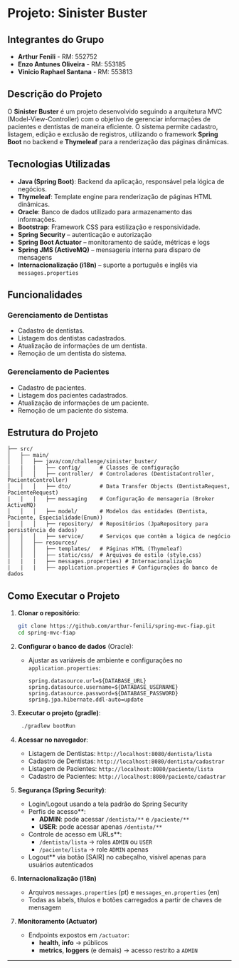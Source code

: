 # Projeto: Sinister Buster

## Integrantes do Grupo

- **Arthur Fenili** - RM: 552752
- **Enzo Antunes Oliveira** - RM: 553185
- **Vinicio Raphael Santana** - RM: 553813

## Descrição do Projeto

O **Sinister Buster** é um projeto desenvolvido seguindo a arquitetura MVC (Model-View-Controller) com o objetivo de gerenciar informações de pacientes e dentistas de maneira eficiente. O sistema permite cadastro, listagem, edição e exclusão de registros, utilizando o framework **Spring Boot** no backend e **Thymeleaf** para a renderização das páginas dinâmicas.

## Tecnologias Utilizadas

- **Java (Spring Boot)**: Backend da aplicação, responsável pela lógica de negócios.
- **Thymeleaf**: Template engine para renderização de páginas HTML dinâmicas.
- **Oracle**: Banco de dados utilizado para armazenamento das informações.
- **Bootstrap**: Framework CSS para estilização e responsividade.
- **Spring Security** – autenticação e autorização
- **Spring Boot Actuator** – monitoramento de saúde, métricas e logs
- **Spring JMS (ActiveMQ)** – mensageria interna para disparo de mensagens
- **Internacionalização (i18n)** – suporte a português e inglês via `messages.properties`

## Funcionalidades

### **Gerenciamento de Dentistas**
- Cadastro de dentistas.
- Listagem dos dentistas cadastrados.
- Atualização de informações de um dentista.
- Remoção de um dentista do sistema.

### **Gerenciamento de Pacientes**
- Cadastro de pacientes.
- Listagem dos pacientes cadastrados.
- Atualização de informações de um paciente.
- Remoção de um paciente do sistema.

## Estrutura do Projeto

```
├── src/
│   ├── main/
│   │   ├── java/com/challenge/sinister_buster/
|   |   |   ├── config/      # Classes de configuração
│   │   │   ├── controller/  # Controladores (DentistaController, PacienteController)
│   │   │   ├── dto/         # Data Transfer Objects (DentistaRequest, PacienteRequest)
|   |   |   ├── messaging    # Configuração de mensageria (Broker ActiveMQ)
│   │   │   ├── model/       # Modelos das entidades (Dentista, Paciente, Especialidade(Enum))
│   │   │   ├── repository/  # Repositórios (JpaRepository para persistência de dados)
│   │   │   ├── service/     # Serviços que contêm a lógica de negócio
│   │   ├── resources/
│   │   │   ├── templates/   # Páginas HTML (Thymeleaf)
│   │   │   ├── static/css/  # Arquivos de estilo (style.css)
|   |   |   ├── messages.properties) # Internacionalização
|   |   |   ├── application.properties # Configurações do banco de dados
```

## Como Executar o Projeto

1. **Clonar o repositório**:
   ```sh
   git clone https://github.com/arthur-fenili/spring-mvc-fiap.git
   cd spring-mvc-fiap
   ```

2. **Configurar o banco de dados** (Oracle):
    - Ajustar as variáveis de ambiente e configurações no `application.properties`:
      ```properties
      spring.datasource.url=${DATABASE_URL}
      spring.datasource.username=${DATABASE_USERNAME}
      spring.datasource.password=${DATABASE_PASSWORD}
      spring.jpa.hibernate.ddl-auto=update
      ```

3. **Executar o projeto (gradle)**:
   ```sh
    ./gradlew bootRun
   ```

4. **Acessar no navegador**:
    - Listagem de Dentistas: `http://localhost:8080/dentista/lista`
    - Cadastro de Dentistas: `http://localhost:8080/dentista/cadastrar`
    - Listagem de Pacientes: `http://localhost:8080/paciente/lista`
    - Cadastro de Pacientes: `http://localhost:8080/paciente/cadastrar`

5. **Segurança (Spring Security)**:
    - Login/Logout usando a tela padrão do Spring Security
    - Perfis de acesso**:
       - **ADMIN**: pode acessar `/dentista/**` e `/paciente/**`
       - **USER**: pode acessar apenas `/dentista/**`
    - Controle de acesso em URLs**:
       - `/dentista/lista` → roles `ADMIN` ou `USER`
       - `/paciente/lista` → role `ADMIN` apenas
    - Logout** via botão [SAIR] no cabeçalho, visível apenas para usuários autenticados

6. **Internacionalização (i18n)**
   - Arquivos `messages.properties` (pt) e `messages_en.properties` (en)
   - Todas as labels, títulos e botões carregados a partir de chaves de mensagem

7. **Monitoramento (Actuator)**
   - Endpoints expostos em `/actuator`:
      - **health**, **info** → públicos
      - **metrics**, **loggers** (e demais) → acesso restrito a `ADMIN`

---

